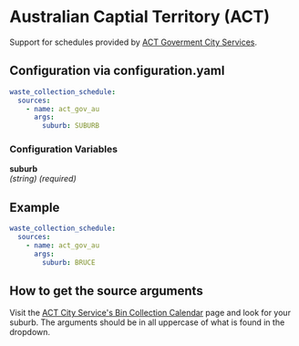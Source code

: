 # Australian Captial Territory (ACT)

Support for schedules provided by [ACT Goverment City Services]([https://www.canadabay.nsw.gov.au/](https://www.cityservices.act.gov.au/)).

## Configuration via configuration.yaml

```yaml
waste_collection_schedule:
  sources:
    - name: act_gov_au
      args:
        suburb: SUBURB
```

### Configuration Variables

**suburb**  
*(string) (required)*

## Example

```yaml
waste_collection_schedule:
  sources:
    - name: act_gov_au
      args:
        suburb: BRUCE
```

## How to get the source arguments

Visit the [ACT City Service's Bin Collection Calendar](https://www.cityservices.act.gov.au/recycling-and-waste/collection/bin-collection-calendar) page and look for your suburb.  The arguments should be in all uppercase of what is found in the dropdown.
